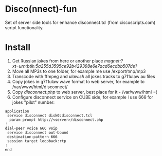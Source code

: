 # Disco(nnect)-fun
Set of server side tools for enhance disconnect.tcl (from ciscoscripts.com) script functionality.

# Install
1. Get Russian jokes from here or another place *magnet:?xt=urn:btih:5a255d3595ce92b429398e6e7acd6ecdbb507de1*
2. Move all MP3s to one folder, for example me use /export/tmp/mp3
3. Transcode with ffmpeg and *ulaw.sh* all jokes tracks to g711ulaw au files
4. Copy jokes in g711ulaw wave format to web server, for example to /var/www/html/disconnect/
5. Copy *disconnect.php* to web server, best place for it - /var/www/html =)
6. Configure disconnect service on CUBE side, for example I use 666 for jokes "pilot" number:
```
application
 service disconnect disk0:disconnect.tcl
  param prompt http://<server>/disconnect.php
!
dial-peer voice 666 voip
 service disconnect out-bound
 destination-pattern 666
 session target loopback:rtp
!
end
```
